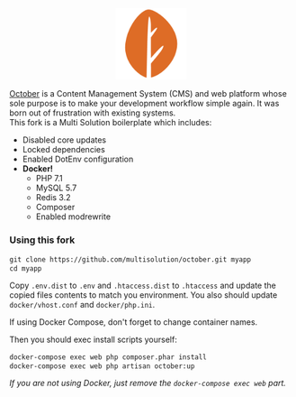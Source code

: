 <p align="center">
    <img src="https://github.com/octobercms/october/blob/master/themes/demo/assets/images/october.png?raw=true" alt="October" width="25%" height="25%" />
</p>

[October](http://octobercms.com) is a Content Management System (CMS) and web platform whose sole purpose is to make your development workflow simple again. It was born out of frustration with existing systems.<br>
This fork is a Multi Solution boilerplate which includes:

* Disabled core updates
* Locked dependencies
* Enabled DotEnv configuration
* **Docker!**
    * PHP 7.1
    * MySQL 5.7
    * Redis 3.2
    * Composer
    * Enabled modrewrite

### Using this fork

```shell
git clone https://github.com/multisolution/october.git myapp
cd myapp
```

Copy `.env.dist` to `.env` and `.htaccess.dist` to `.htaccess` and update the copied files contents to match you environment.
You also should update `docker/vhost.conf` and `docker/php.ini`.

If using Docker Compose, don't forget to change container names.

Then you should exec install scripts yourself:

```shell
docker-compose exec web php composer.phar install
docker-compose exec web php artisan october:up
```
*If you are not using Docker, just remove the `docker-compose exec web` part.*

